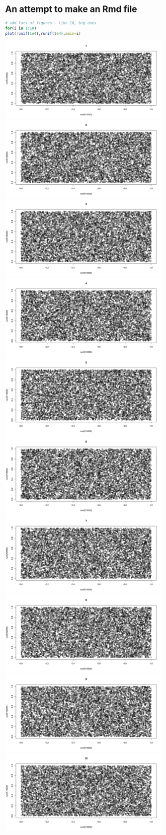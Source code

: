 An attempt to make an Rmd file
===================================


```r
# add lots of figures - like 10, big ones
for(i in 1:10)
plot(runif(1e4),runif(1e4),main=i)
```

![plot of chunk test](figure/test1.png) ![plot of chunk test](figure/test2.png) ![plot of chunk test](figure/test3.png) ![plot of chunk test](figure/test4.png) ![plot of chunk test](figure/test5.png) ![plot of chunk test](figure/test6.png) ![plot of chunk test](figure/test7.png) ![plot of chunk test](figure/test8.png) ![plot of chunk test](figure/test9.png) ![plot of chunk test](figure/test10.png) 

